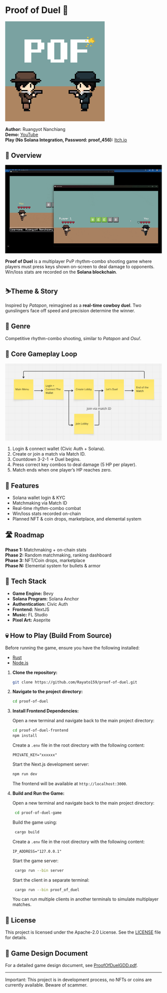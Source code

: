 # Proof of Duel 🔫

![Proof of Duel Logo](./misc/PofCoverSmall.png)

**Author:** Ruangyot Nanchiang  
**Demo:** [YouTube](https://www.youtube.com/watch?v=jYE64huwxVU)  
**Play (No Solana Integration, Password: proof_456):** [Itch.io](https://rayato159.itch.io/proof-of-duel)

## 📑 Overview

![Demo](./misc/ProofOfDuelDemo.gif)

**Proof of Duel** is a multiplayer PvP rhythm-combo shooting game where players must press keys shown on-screen to deal damage to opponents. Win/loss stats are recorded on the **Solana blockchain**.

## ⛷️Theme & Story

Inspired by _Patapon_, reimagined as a **real-time cowboy duel**. Two gunslingers face off speed and precision determine the winner.

## 🎲 Genre

Competitive rhythm-combo shooting, similar to _Patapon_ and _Osu!_.

## 🎯 Core Gameplay Loop

![CoreGameLoop](./misc/CoreGameLoop.png)

1. Login & connect wallet (Civic Auth + Solana).
2. Create or join a match via Match ID.
3. Countdown 3-2-1 → Duel begins.
4. Press correct key combos to deal damage (5 HP per player).
5. Match ends when one player’s HP reaches zero.

## 🧩 Features

- Solana wallet login & KYC
- Matchmaking via Match ID
- Real-time rhythm-combo combat
- Win/loss stats recorded on-chain
- Planned NFT & coin drops, marketplace, and elemental system

## 🛣️ Roadmap

**Phase 1:** Matchmaking + on-chain stats  
**Phase 2:** Random matchmaking, ranking dashboard  
**Phase 3:** NFT/Coin drops, marketplace  
**Phase N:** Elemental system for bullets & armor

## 🔨 Tech Stack

- **Game Engine:** Bevy
- **Solana Program:** Solana Anchor
- **Authentication:** Civic Auth
- **Frontend:** NextJS
- **Music:** FL Studio
- **Pixel Art:** Aseprite

## 💀 How to Play (Build From Source)

Before running the game, ensure you have the following installed:

- [Rust](https://www.rust-lang.org/tools/install)
- [Node.js](https://nodejs.org/en/download/)

1. **Clone the repository:**

   ```bash
   git clone https://github.com/Rayato159/proof-of-duel.git
   ```

2. **Navigate to the project directory:**

   ```bash
   cd proof-of-duel
   ```

3. **Install Frontend Dependencies:**

   Open a new terminal and navigate back to the main project directory:

   ```bash
   cd proof-of-duel-frontend
   npm install
   ```

   Create a `.env` file in the root directory with the following content:

   ```env
   PRIVATE_KEY="xxxxxx"
   ```

   Start the Next.js development server:

   ```bash
   npm run dev
   ```

   The frontend will be available at `http://localhost:3000`.

4. **Build and Run the Game:**

   Open a new terminal and navigate back to the main project directory:

   ```bash
    cd proof-of-duel-game
   ```

   Build the game using:

   ```bash
    cargo build
   ```

   Create a `.env` file in the root directory with the following content:

   ```env
   IP_ADDRESS="127.0.0.1"
   ```

   Start the game server:

   ```bash
    cargo run --bin server
   ```

   Start the client in a separate terminal:

   ```bash
    cargo run --bin proof_of_duel
   ```

   You can run multiple clients in another terminals to simulate multiplayer matches.

## 📜 License

This project is licensed under the Apache-2.0 License. See the [LICENSE](./LICENSE) file for details.

## 👀 Game Design Document

For a detailed game design document, see [ProofOfDuelGDD.pdf](./ProofOfDuelGDD.pdf).

---

Important: This project is in development process, no NFTs or coins are currently available. Beware of scammer.
